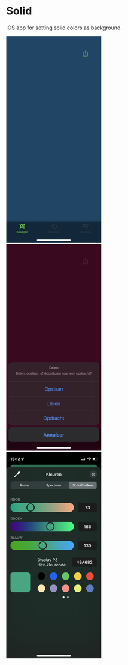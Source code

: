 # Solid

iOS app for setting solid colors as background.

![](./Demo.png) ![](./Demo1.png) ![](./Demo2.png)

